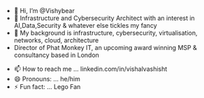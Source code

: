 - 👋 Hi, I’m @Vishybear
- 👀 Infrastructure and Cybersecurity Architect with an interest in AI,Data,Security & whatever else tickles my fancy
- 🌱 My background is infrastructure, cybersecurity, virtualisation, networks, cloud, architecture
- Director of Phat Monkey IT, an upcoming award winning MSP & consultancy based in London
<!--- - 💞️ I’m looking to collaborate on ... --->
- 📫 How to reach me ... linkedin.com/in/vishalvashisht
- 😄 Pronouns: ... he/him
- ⚡ Fun fact: ... Lego Fan

<!---
Vishybear/Vishybear is a ✨ special ✨ repository because its `README.md` (this file) appears on your GitHub profile.
You can click the Preview link to take a look at your changes.
--->
<!---
<img src="https://github.com/user-attachments/assets/f508575a-f59e-4ad7-bee9-6bd362df339f" alt="Description" width="100" height="100">
<img src="https://github.com/user-attachments/assets/d6a73391-8473-46cc-8ab0-276d2af64ffd" alt="Description" width="100" height="100">
<img src="https://github.com/user-attachments/assets/dd2dc35e-e8be-4ebe-8aef-0c82c67863b8" alt="Description" width="100" height="100">
<img src="https://github.com/user-attachments/assets/f63a7c8b-5f69-4af4-acb4-706ec0d4ead7" alt="Description" width="100" height="100">
<img src="https://github.com/user-attachments/assets/9be62b5e-7b20-40d9-922a-12837375db02" alt="Description" width="100" height="100">
<img src="https://github.com/user-attachments/assets/830a7321-9768-4e1c-b9af-d450ba033dc1" alt="Description" width="100" height="100">
<img src="https://github.com/user-attachments/assets/4ad11c14-8c74-4621-8518-8651f81004d9" alt="Description" width="100" height="100">
<img src="https://github.com/user-attachments/assets/a8f2df4f-fa33-48e3-b52e-5e26820342c6" alt="Description" width="100" height="100">
<img src="https://github.com/user-attachments/assets/3d4fba0b-b15e-49a1-9193-a3fd73ba4684" alt="Description" width="100" height="100">
<img src="https://github.com/user-attachments/assets/1f90fa17-22d0-489f-922b-c63e43bbd354" alt="Description" width="100" height="100">
<img src="https://github.com/user-attachments/assets/4c8455f4-81df-44b8-8958-d72aeb92f83c" alt="Description" width="100" height="100">
<img src="https://github.com/user-attachments/assets/d8e6ea20-0d3a-4310-9ee9-4ae46638865a" alt="Description" width="100" height="100">
<img src="https://github.com/user-attachments/assets/92dd8a7f-d34d-4e1a-a50f-ca75e51acd6a" alt="Description" width="100" height="100">
<img src="https://github.com/user-attachments/assets/53e7b2ae-cf61-40d2-b840-97988a449bbe" alt="Description" width="100" height="100">
<img src="https://github.com/user-attachments/assets/948beaa5-b352-4609-8a25-67f062a83736" alt="Description" width="100" height="100">
<img src="https://github.com/user-attachments/assets/ebf8e67a-4b74-4658-8e5d-9ebd8e9dd931" alt="Description" width="100" height="100">
<img src="https://github.com/user-attachments/assets/b259b3d1-146c-4d91-be61-5bb88927fe8b" alt="Description" width="100" height="100">
---!>

